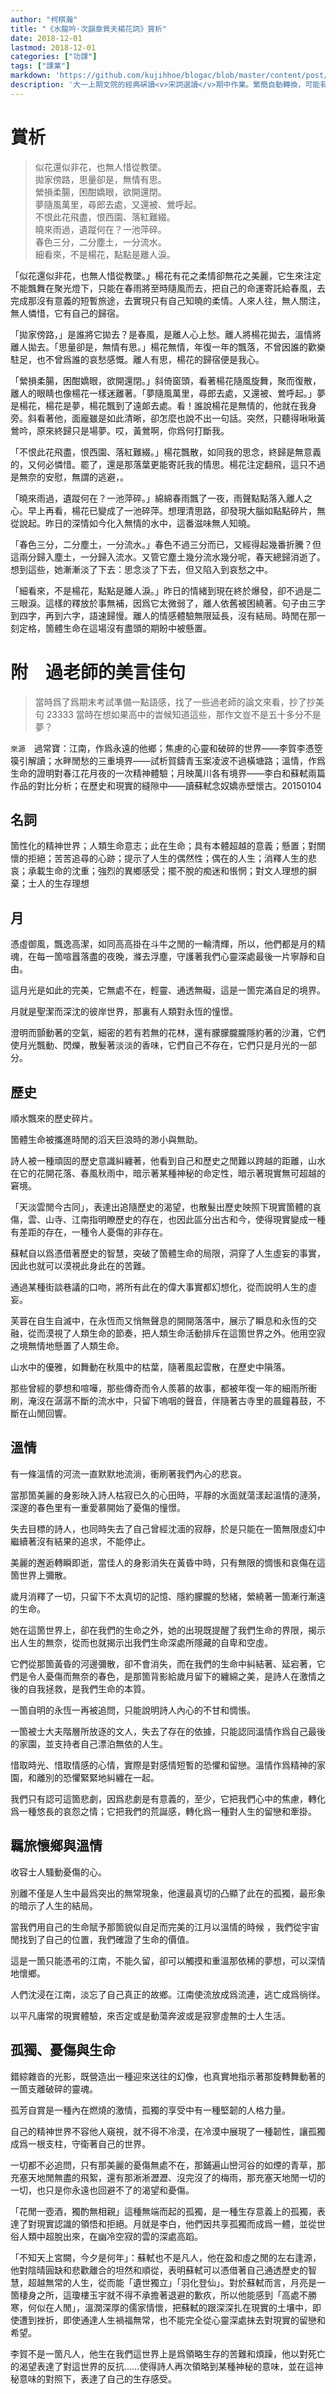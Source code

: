 ```yaml
---
author: "柯棋瀚"
title: "《水龍吟·次韻章質夫楊花詞》賞析"
date: 2018-12-01
lastmod: 2018-12-01
categories: ["功課"]
tags: ["課業"]
markdown: 'https://github.com/kujihhoe/blogac/blob/master/content/post/138uhxi.md'
description: '大一上期文院的經典硏讀<v>宋詞選讀</v>期中作業。繁簡自動轉換，可能有誤。是謝老師跟過寶寶上的。我最不擅長的就是詩詞啊，太羞恥了。'
---
```


# 賞析

>似花還似非花，也無人惜從教墜。   
>拋家傍路，思量卻是，無情有思。   
>縈損柔腸，困酣嬌眼，欲開還閉。    
>夢隨風萬里，尋郎去處，又還被、鶯呼起。    
>不恨此花飛盡，恨西園、落紅難綴。   
>曉來雨過，遺蹤何在？一池萍碎。   
>春色三分，二分塵土，一分流水。   
>細看來，不是楊花，點點是離人淚。

「似花還似非花，也無人惜從教墜。」楊花有花之柔情卻無花之美麗，它生來注定不能飄舞在聚光燈下，只能在春雨將至時隨風而去，把自己的命運寄託給春風，去完成那沒有意義的短暫旅途，去實現只有自己知曉的柔情。人來人往，無人關注，無人憐惜，它有自己的歸宿。

「拋家傍路，」是誰將它拋去？是春風，是離人心上愁。離人將楊花拋去，溫情將離人拋去。「思量卻是，無情有思。」楊花無情，年復一年的飄落，不曾因誰的歡樂駐足，也不曾爲誰的哀愁感慨。離人有思，楊花的歸宿便是我心。

「縈損柔腸，困酣嬌眼，欲開還閉。」斜倚窗頭，看著楊花隨風旋舞，聚而復散，離人的眼睛也像楊花一樣迷離著。「夢隨風萬里，尋郎去處，又還被、鶯呼起。」夢是楊花，楊花是夢，楊花飄到了遠郞去處。看！誰說楊花是無情的，他就在我身旁。斜看著他，面龐雖是如此清晰，卻怎麼也說不出一句話。突然，只聽得啾啾黃鶯吟，原來終歸只是場夢。哎，黃鶯啊，你爲何打斷我。

「不恨此花飛盡，恨西園、落紅難綴。」楊花飄散，如同我的思念，終歸是無意義的，又何必憐惜。罷了，還是那落葉更能寄託我的情思。楊花注定翻飛，這只不過是無奈的安慰，無謂的逃避，。

「曉來雨過，遺蹤何在？一池萍碎。」綿綿春雨飄了一夜，雨聲點點落入離人之心。早上再看，楊花已變成了一池碎萍。想理清思路，卻發現大腦如點點碎片，無從說起。昨日的深情如今化入無情的水中，這番滋味無人知曉。

「春色三分，二分塵土，一分流水。」春色不過三分而已，又經得起幾番折騰？但這兩分歸入塵土，一分歸入流水。又管它塵土幾分流水幾分呢，春天總歸消逝了。想到這些，她漸漸淡了下去：思念淡了下去，但又陷入到哀愁之中。

「細看來，不是楊花，點點是離人淚。」昨日的情緒到現在終於爆發，卻不過是二三眼淚。這樣的釋放於事無補，因爲它太微弱了，離人依舊被困繞著。句子由三字到四字，再到六字，語速歸慢。離人的情感體驗無限延長，沒有結局。時閒在那一刻定格，箇體生命在這場沒有盡頭的期盼中被懸置。

# 附　過老師的美言佳句

> 當時爲了爲期末考試準備一點語感，找了一些過老師的論文來看，抄了抄美句 23333 當時在想如果高中的旹候知道這些，那作文豈不是五十多分不是夢？

`來源`　過常寶：江南，作爲永遠的他鄉；焦慮的心靈和破碎的世界——李賀<v>李憑箜篌引</v>解讀；水畔閒愁的三重境界——試析賀鑄<v>青玉案</v><n>凌波不過橫塘路</n>；溫情，作爲生命的證明對春江花月夜的一次精神體驗；月映萬川各有境界——李白和蘇軾兩篇作品的對比分析；在歷史和現實的縫隙中——讀蘇軾<v>念奴嬌赤壁懷古</v>。20150104

## 名詞

箇性化的精神世界；人類生命意志；此在生命；具有本體超越的意義；懸置；對關懷的拒絕；苦苦追尋的心跡；提示了人生的偶然性；偶在的人生；消釋人生的悲哀；承載生命的沈重；強烈的異鄉感受；擺不脫的痴迷和悵惘；對文人理想的摒棄；士人的生存理想

## 月

憑虛御風，飄逸高潔，如同高高掛在斗牛之閒的一輪清輝，所以，他們都是月的精魂，在每一箇喧囂落盡的夜晚，滌去浮塵，守護著我們心靈深處最後一片寧靜和自由。

這月光是如此的完美，它無處不在，輕靈、通透無礙，這是一箇完滿自足的境界。

月就是聖潔而深沈的彼岸世界，那裏有人類對永恆的憧憬。

澄明而顫動著的空氣，細密的若有若無的花林，還有朦朦朧朧隱約著的沙灘，它們使月光飄動、閃爍，散髮著淡淡的香味，它們自己不存在，它們只是月光的一部分。

## 歷史

順水飄來的歷史碎片。

箇體生命被攜進時閒的滔天巨浪時的渺小與無助。

詩人被一種頑固的歷史意識糾纏著，他看到自己和歷史之閒難以跨越的距離，山水在它的花開花落、春風秋雨中，暗示著某種神秘的命定性，暗示著現實無可超越的窘境。

「天淡雲閒今古同」，表達出追隨歷史的渴望，也散髮出歷史映照下現實箇體的哀傷，雲、山寺、江南指明瞭歷史的存在，也因此區分出古和今，使得現實變成一種有差距的存在，一種令人憂傷的非存在。

蘇軾自以爲憑借著歷史的智慧，突破了箇體生命的局限，洞穿了人生虛妄的事實，因此也就可以漠視此身此在的苦難。

通過某種街談巷議的口吻，將所有此在的偉大事實都幻想化，從而說明人生的虛妄。

芙蓉在自生自滅中，在永恆而又悄無聲息的開開落落中，展示了瞬息和永恆的交融，從而漠視了人類生命的節奏，把人類生命活動排斥在這箇世界之外。他用空寂之境無情地懸置了人類生命。

山水中的優雅，如舞動在秋風中的枯葉，隨著風起雲散，在歷史中隕落。

那些曾經的夢想和喧嘩，那些傳奇而令人羨慕的故事，都被年復一年的細雨所衝刷，淹沒在潺潺不斷的流水中，只留下嗚咽的聲音，伴隨著古寺里的晨鐘暮鼓，不斷在山閒回響。

## 溫情

有一條溫情的河流一直默默地流淌，衝刷著我們內心的悲哀。

當那箇美麗的身影映入詩人枯寂已久的心田時，平靜的水面就蕩漾起溫情的漣漪，深邃的春色里有一重愛慕開始了憂傷的憧憬。

失去目標的詩人，也同時失去了自己曾經沈湎的寂靜，於是只能在一箇無限虛幻中繼續著沒有結果的追求，不能停止。

美麗的邂逅轉瞬即逝，當佳人的身影消失在黃昏中時，只有無限的惆悵和哀傷在這箇世界上彌散。

歲月消釋了一切，只留下不太真切的記憶、隱約朦朧的愁緒，縈繞著一箇漸行漸遠的生命。

她在這箇世界上，卻在我們的生命之外，她的出現既提醒了我們生命的界限，揭示出人生的無奈，從而也就揭示出我們生命深處所隱藏的自卑和空虛。

它們從那箇黃昏的河邊彌散，卻不會消失，而在我們的生命中糾結著、延宕著，它們是令人憂傷而無奈的春色，是那箇背影給歲月留下的纏綿之美，是詩人在激情之後的自我拯救，是我們生命的本質。

一箇自明的永恆一再被追問，只能說明詩人內心的不甘和惆悵。

一箇被士大夫階層所放逐的文人，失去了存在的依據，只能認同溫情作爲自己最後的家園，並支持者自己漂泊無依的人生。

惜取時光、惜取情感的心情，實際是對感情短暫的恐懼和留戀。溫情作爲精神的家園，和離別的恐懼緊緊地糾纏在一起。

我們只有認可這箇悲劇，因爲悲劇是有意義的，至少，它把我們心中的焦慮，轉化爲一種悠長的哀怨之情；它把我們的荒誕感，轉化爲一種對人生的留戀和牽掛。

## 羈旅懷鄉與溫情

收容士人騷動憂傷的心。

別離不僅是人生中最爲突出的無常現象，他還最真切的凸顯了此在的孤獨，最形象的暗示了人生的結局。

當我們用自己的生命賦予那箇貌似自足而完美的江月以溫情的時候 ，我們從宇宙閒找到了自己的位置，我們確證了生命的價值。

這是一箇只能憑弔的江南，不能久留，卻可以觸摸和重溫那依稀的夢想，可以深情地懷鄉。

人們沈浸在江南，淡忘了自己真正的故鄉。江南使流放成爲流連，逃亡成爲徜徉。

以平凡庸常的現實體驗，來否定或是動蕩奔波或是寂寥虛無的士人生活。  

## 孤獨、憂傷與生命

錯綜雜沓的光影，既營造出一種迎來送往的幻像，也真實地指示著那旋轉舞動著的一箇支離破碎的靈魂。

孤芳自賞是一種內在燃燒的激情，孤獨的享受中有一種堅韌的人格力量。

自己的精神世界不容他人窺視，就不得不冷漠，在冷漠中展現了一種韌性，讓孤獨成爲一根支柱，守衛著自己的世界。

一切都不必追問，只有那美麗的憂傷無處不在，那鋪遍山巒河谷的如煙的青草，那充塞天地閒無盡的飛絮，還有那淅淅瀝瀝、沒完沒了的梅雨，那充塞天地閒一切的一切，也只是你永遠也回避不了的渴望和憂傷。

 「花閒一壺酒，獨酌無相親」這種無端而起的孤獨，是一種生存意義上的孤獨，表達了對現實認識的領悟和拒絕。月就是李白，他們因共享孤獨而成爲一體，並從世俗人類中超脫出來，在幽冷空寂的雲的深處高蹈。

「不知天上宮闕，今夕是何年」：蘇軾也不是凡人，他在盈和虛之閒的左右逢源，他對陰晴圓缺和悲歡離合的坦然和順從，表明蘇軾可以憑借著自己通透歷史的智慧，超越無常的人生，從而能「遺世獨立」「羽化登仙」。對於蘇軾而言，月亮是一箇棲身之所，這瓊樓玉宇就不得不承擔著退避的歉疚，所以他能感到「高處不勝寒，何似在人閒」，溫潤深厚的儒家情懷，把蘇軾的跟深深扎在現實的土壤中，即使遭到挫折，即使通達人生禍福無常，也不能完全從心靈深處抹去對現實的留戀和希望。

李賀不是一箇凡人，他生在我們這世界上是爲領略生存的苦難和煩躁，他以對死亡的渴望表達了對這世界的反抗……使得詩人再次領略到某種神秘的意味，並在這神秘意味的對照下，表達了自己的生存感受。

